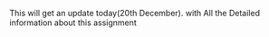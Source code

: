 This will get an update today(20th December).
with All the Detailed information about this assignment
